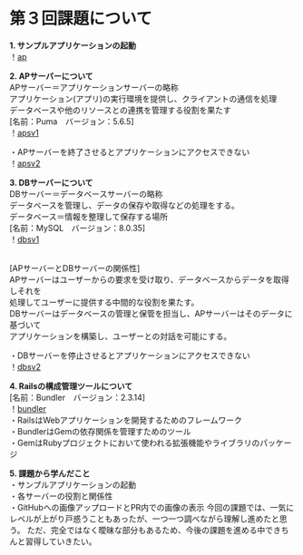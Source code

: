 # 第３回課題について
__1. サンプルアプリケーションの起動__
<br>！[ap](im/lecture03-1.png)

__2. APサーバーについて__
<br>APサーバー＝アプリケーションサーバーの略称
<br>アプリケーション(アプリ)の実行環境を提供し、クライアントの通信を処理
<br>データベースや他のリソースとの連携を管理する役割を果たす
<br>[名前：Puma　バージョン：5.6.5]
<br>！[apsv1](im/lecture03-2.png)

・APサーバーを終了させるとアプリケーションにアクセスできない
<br>！[apsv2](im/lecture03-3.png)

__3. DBサーバーについて__
<br>DBサーバー＝データベースサーバーの略称
<br>データベースを管理し、データの保存や取得などの処理をする。
<br>データベース＝情報を整理して保存する場所
<br>[名前：MySQL　バージョン：8.0.35]
<br>！[dbsv1](im/lecture03-4.png)

<br>[APサーバーとDBサーバーの関係性]
<br>APサーバーはユーザーからの要求を受け取り、データベースからデータを取得しそれを
<br>処理してユーザーに提供する中間的な役割を果たす。
<br>DBサーバーはデータベースの管理と保管を担当し、APサーバーはそのデータに基づいて
<br>アプリケーションを構築し、ユーザーとの対話を可能にする。

・DBサーバーを停止させるとアプリケーションにアクセスできない
<br>！[dbsv2](im/lecture03-5.png)

__4. Railsの構成管理ツールについて__
<br>[名前：Bundler　バージョン：2.3.14]
<br>！[bundler](im/lecture03-6.png)
<br>・RailsはWebアプリケーションを開発するためのフレームワーク
<br>・BundlerはGemの依存関係を管理すためのツール
<br>・GemはRubyプロジェクトにおいて使われる拡張機能やライブラリのパッケージ

__5. 課題から学んだこと__
<br>・サンプルアプリケーションの起動
<br>・各サーバーの役割と関係性
<br>・GitHubへの画像アップロードとPR内での画像の表示
今回の課題では、一気にレベルが上がり戸惑うこともあったが、一つ一つ調べながら理解し進めたと思う。
ただ、完全ではなく曖昧な部分もあるため、今後の課題を進める中できちんと習得していきたい。

